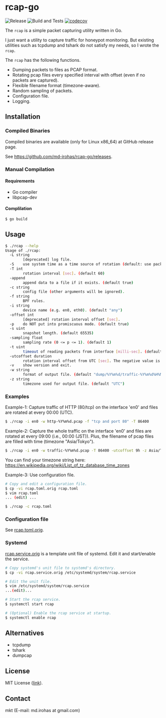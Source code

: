 # rcap-go

![Release](https://github.com/md-irohas/rcap-go/actions/workflows/release.yml/badge.svg)
![Build and Tests](https://github.com/md-irohas/rcap-go/actions/workflows/build.yml/badge.svg)
[![codecov](https://codecov.io/gh/md-irohas/rcap-go/branch/master/graph/badge.svg?token=QMU3RTHEBE)](https://codecov.io/gh/md-irohas/rcap-go)

The `rcap` is a simple packet capturing utility written in Go.

I just want a utility to capture traffic for honeypot monitoring.
But existing utilities such as tcpdump and tshark do not satisfy my needs, so I wrote the `rcap`.

The `rcap` has the following functions.

* Dumping packets to files as PCAP format.
* Rotating pcap files every specified interval with offset (even if no packets are captured).
* Flexible filename format (timezone-aware).
* Random sampling of packets.
* Configuration file.
* Logging.


## Installation

### Compiled Binaries

Compiled binaries are available (only for Linux x86_64) at GitHub release page.

See https://github.com/md-irohas/rcap-go/releases.


### Manual Compilation

#### Requirements

* Go compiler
* libpcap-dev


#### Complilation

```sh
$ go build
```


## Usage

```sh
$ ./rcap --help
Usage of ./rcap:
  -L string
        [deprecated] log file.
  -S    use system time as a time source of rotation (default: use packet-captured time).
  -T int
        rotation interval [sec]. (default 60)
  -append
        append data to a file if it exists. (default true)
  -c string
        config file (other arguments will be ignored).
  -f string
        BPF rules.
  -i string
        device name (e.g. en0, eth0). (default "any")
  -offset int
        [deprecated] rotation interval offset [sec].
  -p    do NOT put into promiscuous mode. (default true)
  -s uint
        snapshot length. (default 65535)
  -sampling float
        sampling rate (0 <= p <= 1). (default 1)
  -t uint
        timeout of reading packets from interface [milli-sec]. (default 100)
  -utcoffset duration
        rotation interval offset from UTC [sec]. The negative value is also available.
  -v    show version and exit.
  -w string
        format of output file. (default "dump/%Y%m%d/traffic-%Y%m%d%H%M%S.pcap")
  -z string
        timezone used for output file. (default "UTC")
```


### Examples

Example-1: Capture traffic of HTTP (80/tcp) on the interface 'en0' and files are rotated at every 00:00 (UTC).

```sh
$ ./rcap -i en0 -w http-%Y%m%d.pcap -f "tcp and port 80" -T 86400
```

Example-2: Capture the whole traffic on the interface 'en0' and files are rotated at every 09:00 (i.e., 00:00 (JST)).
Plus, the filename of pcap files are filled with time (timezone "Asia/Tokyo").

```sh
$ ./rcap -i en0 -w traffic-%Y%m%d.pcap -T 86400 -utcoffset 9h -z Asia/Tokyo
```

You can find your timezone string here:
https://en.wikipedia.org/wiki/List_of_tz_database_time_zones

Example-3: Use configuration file.

```sh
# Copy and edit a configuration file.
$ cp -vi rcap.toml.orig rcap.toml
$ vim rcap.toml
... (edit) ...

$ ./rcap -c rcap.toml
```


### Configuration file

See [rcap.toml.orig](rcap.toml.orig).


### Systemd

[rcap.service.orig](rcao.service.orig) is a template unit file of systemd.
Edit it and start/enable the service.

```sh
# Copy systemd's unit file to systemd's directory.
$ cp -vi rcap.service.orig /etc/systemd/system/rcap.service

# Edit the unit file.
$ vim /etc/systemd/system/rcap.service
...(edit)...

# Start the rcap service.
$ systemctl start rcap

# (Optional) Enable the rcap service at startup.
$ systemctl enable rcap
```


## Alternatives

- tcpdump
- tshark
- dumpcap


## License

MIT License ([link](https://opensource.org/licenses/MIT)).


## Contact

mkt (E-mail: md.irohas at gmail.com)

